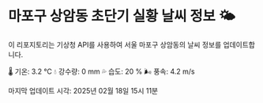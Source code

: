 
# 마포구 상암동 초단기 실황 날씨 정보 🌤️

이 리포지토리는 기상청 API를 사용하여 서울 마포구 상암동의 날씨 정보를 업데이트합니다. 

🌡️ 기온: 3.2 ℃
💧 강수량: 0 mm
💦 습도: 20 %
🌬️ 풍속: 4.2 m/s

마지막 업데이트 시각: 2025년 02월 18일 15시 11분    
